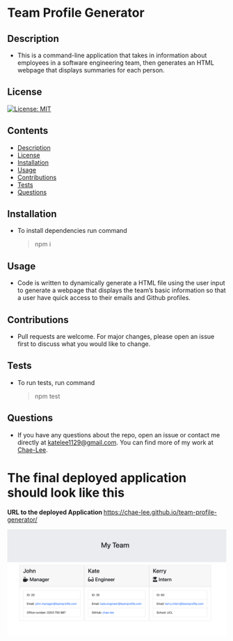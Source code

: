 # Team Profile Generator

## Description

- This is a command-line application that takes in information about employees in a software engineering team, then generates an HTML webpage that displays summaries for each person.

## License

[![License: MIT](https://img.shields.io/badge/License-MIT-yellow.svg)](https://opensource.org/licenses/MIT)

## Contents

- [Description](#description)
- [License](#license)
- [Installation](#installation)
- [Usage](#usage)
- [Contributions](#contributions)
- [Tests](#tests)
- [Questions](#questions)

## Installation

- To install dependencies run command
  > npm i

## Usage

- Code is written to dynamically generate a HTML file using the user input to generate a webpage that displays the team’s basic information so that a user have quick access to their emails and Github profiles.

## Contributions

- Pull requests are welcome. For major changes, please open an issue first to discuss what you would like to change.

## Tests

- To run tests, run command
  > npm test

## Questions

- If you have any questions about the repo, open an issue or contact me directly at katelee1129@gmail.com. You can find more of my work at [Chae-Lee](https://github.com/Chae-Lee).

# The final deployed application should look like this

<b> URL to the deployed Application </b>
https://chae-lee.github.io/team-profile-generator/

![Screenshot of team profile generator webpage](./assets/images/teamprofile-generator-screenshot.png)
